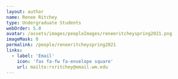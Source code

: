 ```yaml
---
layout: author
name: Renee Ritchey
type: Undergraduate Students
webOrder: 5.0
avatar: /assets/images/peopleImages/reneeritcheyspring2021.png
imageMask: 0
permalink: /people/reneeritcheyspring2021
links:
  - label: 'Email'
    icon: 'fas fa-fw fa-envelope square'
    url: mailto:rsritchey@email.wm.edu
---
```

